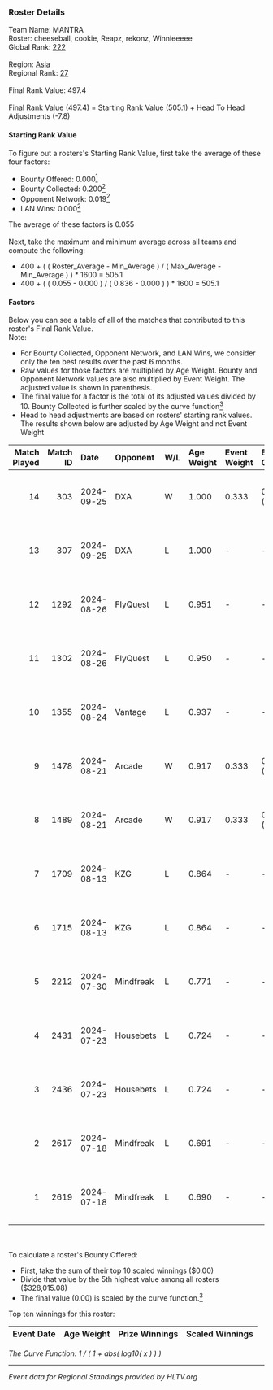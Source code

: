 ### Roster Details<br />
Team Name: MANTRA<br />
Roster: cheeseball, cookie, Reapz, rekonz, Winnieeeee<br />
Global Rank: [222](../../standings_global_2024_10_02.md)<br />
<br />
Region: [Asia]( ../../standings_asia_2024_10_02.md)<br />
Regional Rank: [27]( ../../standings_asia_2024_10_02.md)<br />
<br />
Final Rank Value:  497.4<br />
<br />
Final Rank Value (497.4) = Starting Rank Value (505.1) + Head To Head Adjustments (-7.8)<br />

#### Starting Rank Value<br />
To figure out a rosters's Starting Rank Value, first take the average of these four factors:<br />
- Bounty Offered: 0.000[<sup>1</sup>](#table2)
- Bounty Collected: 0.200[<sup>2</sup>](#table1)
- Opponent Network: 0.019[<sup>2</sup>](#table1)
- LAN Wins: 0.000[<sup>2</sup>](#table1)

The average of these factors is 0.055<br />
<br />
Next, take the maximum and minimum average across all teams and compute the following:<br />
- 400 + ( ( Roster_Average - Min_Average ) / ( Max_Average - Min_Average ) ) * 1600 = 505.1
- 400 + ( ( 0.055 - 0.000 ) / ( 0.836 - 0.000 ) ) * 1600 = 505.1


#### Factors<br />
Below you can see a table of all of the matches that contributed to this roster's Final Rank Value.<br />
Note:<br />

- For Bounty Collected, Opponent Network, and LAN Wins, we consider only the ten best results over the past 6 months.
- Raw values for those factors are multiplied by Age Weight. Bounty and Opponent Network values are also multiplied by Event Weight. The adjusted value is shown in parenthesis.
- The final value for a factor is the total of its adjusted values divided by 10. Bounty Collected is further scaled by the curve function[<sup>3</sup>](#curveFunction)
- Head to head adjustments are based on rosters' starting rank values. The results shown below are adjusted by Age Weight and not Event Weight
<span id="table1"></span><br />


| Match Played | Match ID | Date       | Opponent  | W/L | Age Weight | Event Weight | Bounty Collected | Opponent Network | LAN Wins  | H2H Adj. | Roster                                        |
| -: | -: | :- | :- | :- | :- | :- | :- | :- | :- | -: | :- |
|           14 |      303 | 2024-09-25 | DXA       | W   | 1.000      | 0.333        | 0.000 (0.000)    | 0.223 (0.074)    | 0 (0.000) |    21.16 | cheeseball, cookie, Reapz, rekonz, Winnieeeee |
|           13 |      307 | 2024-09-25 | DXA       | L   | 1.000      | -            | -                | -                | -         |    -9.92 | cheeseball, cookie, Reapz, rekonz, Winnieeeee |
|           12 |     1292 | 2024-08-26 | FlyQuest  | L   | 0.951      | -            | -                | -                | -         |    -2.01 | cheeseball, cookie, Reapz, rekonz, Winnieeeee |
|           11 |     1302 | 2024-08-26 | FlyQuest  | L   | 0.950      | -            | -                | -                | -         |    -2.05 | cheeseball, cookie, Reapz, rekonz, Winnieeeee |
|           10 |     1355 | 2024-08-24 | Vantage   | L   | 0.937      | -            | -                | -                | -         |    -9.80 | cheeseball, cookie, Reapz, rekonz, Winnieeeee |
|            9 |     1478 | 2024-08-21 | Arcade    | W   | 0.917      | 0.333        | 0.001 (0.000)    | 0.195 (0.060)    | 0 (0.000) |    18.90 | cheeseball, cookie, Reapz, rekonz, Winnieeeee |
|            8 |     1489 | 2024-08-21 | Arcade    | W   | 0.917      | 0.333        | 0.001 (0.000)    | 0.195 (0.060)    | 0 (0.000) |    20.29 | cheeseball, cookie, Reapz, rekonz, Winnieeeee |
|            7 |     1709 | 2024-08-13 | KZG       | L   | 0.864      | -            | -                | -                | -         |    -6.97 | cheeseball, cookie, mag1c, Reapz, Winnieeeee  |
|            6 |     1715 | 2024-08-13 | KZG       | L   | 0.864      | -            | -                | -                | -         |    -7.40 | cheeseball, cookie, mag1c, Reapz, Winnieeeee  |
|            5 |     2212 | 2024-07-30 | Mindfreak | L   | 0.771      | -            | -                | -                | -         |    -5.44 | cheeseball, cookie, mag1c, Reapz, Winnieeeee  |
|            4 |     2431 | 2024-07-23 | Housebets | L   | 0.724      | -            | -                | -                | -         |    -6.06 | cheeseball, cookie, mag1c, Reapz, Winnieeeee  |
|            3 |     2436 | 2024-07-23 | Housebets | L   | 0.724      | -            | -                | -                | -         |    -6.37 | cheeseball, cookie, mag1c, Reapz, Winnieeeee  |
|            2 |     2617 | 2024-07-18 | Mindfreak | L   | 0.691      | -            | -                | -                | -         |    -5.91 | cheeseball, cookie, mag1c, Reapz, Winnieeeee  |
|            1 |     2619 | 2024-07-18 | Mindfreak | L   | 0.690      | -            | -                | -                | -         |    -6.21 | cheeseball, cookie, mag1c, Reapz, Winnieeeee  |

<br />
<span id="table2"></span><br />
To calculate a roster's Bounty Offered:<br />

- First, take the sum of their top 10 scaled winnings ($0.00)
- Divide that value by the 5th highest value among all rosters ($328,015.08)
- The final value (0.00) is scaled by the curve function.[<sup>3</sup>](#curveFunction)

Top ten winnings for this roster:<br />

| Event Date | Age Weight | Prize Winnings | Scaled Winnings |
| :- | -: | :- | :- |


<span id="curveFunction"></span>_The Curve Function: 1 / ( 1 + abs( log10( x ) ) )_<br />

---
_Event data for Regional Standings provided by HLTV.org_<br />
